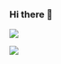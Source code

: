 ### Hi there 👋

![](https://github-readme-stats.vercel.app/api?username=jark006&theme=cobalt)

![](https://github-readme-stats.vercel.app/api/top-langs/?username=jark006&theme=cobalt)

